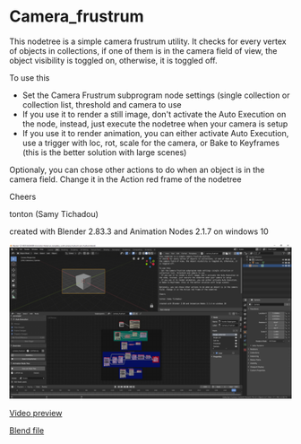 # Camera_frustrum

This nodetree is a simple camera frustrum utility.
It checks for every vertex of objects in collections, if one of them is in the camera field of view, the object visibility is toggled on, otherwise, it is toggled off.

To use this
- Set the Camera Frustrum subprogram node settings (single collection or collection list, threshold and camera to use
- If you use it to render a still image, don't activate the Auto Execution on the node, instead, just execute the nodetree when your camera is setup
- If you use it to render animation, you can either activate Auto Execution, use a trigger with loc, rot, scale for the camera, or Bake to Keyframes (this is the better solution with large scenes)

Optionaly, you can chose other actions to do when an object is in the camera field. Change it in the Action red frame of the nodetree

Cheers

tonton (Samy Tichadou)

created with Blender 2.83.3 and Animation Nodes 2.1.7 on windows 10

![camera_frustrum preview](https://github.com/samytichadou/animation_nodes_examples/blob/master/library/Utility/Camera%20Frustrum/image_preview.png)

[Video preview](https://youtu.be/YrVsBZghcWI?list=PL57BAmPXpXuOLKN-CjVJPmWcsqEqg7Fku)

[Blend file](https://github.com/samytichadou/animation_nodes_examples/blob/master/library/Utility/Camera%20Frustrum/Camera%20Frustrum.blend?raw=true)